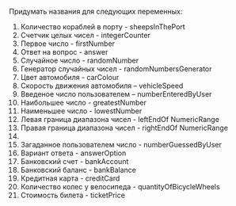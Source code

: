 Придумать названия для следующих переменных:
1.	Количество кораблей в порту - sheepsInThePort
2.	Счетчик целых чисел - integerCounter
3.	Первое число - firstNumber
4.	Ответ на вопрос - answer
5.	Случайное число - randomNumber
6.	Генератор случайных чисел - randomNumbersGenerator
7.	Цвет автомобиля - carColour
8.	Скорость движения автомобиля – vehicleSpeed
9.	Введеное число пользователем – numberEnteredByUser
10.	Наибольшее число - greatestNumber
11.	Наименьшее число - lowestNumber
12.	Левая граница диапазона чисел - leftEndOf NumericRange
13.	Правая граница диапазона чисел - rightEndOf NumericRange
14.	
15.	Загаданное пользователем число - numberGuessedByUser
16.	Вариант ответа - answerOption
17.	Банковский счет - bankAccount
18.	Банковский баланс - bankBalance
19.	Кредитная карта - creditCard
20.	Количество колес у велосипеда - quantityOfBicycleWheels
21.	Стоимость билета - ticketPrice
